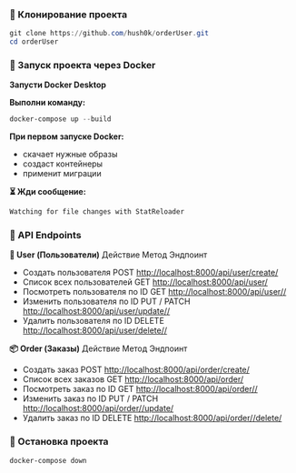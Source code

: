 ### 🧩 Клонирование проекта

```powershell
git clone https://github.com/hush0k/orderUser.git
cd orderUser
```
### 🐳 Запуск проекта через Docker
**Запусти Docker Desktop**

**Выполни команду:**

```powershell
docker-compose up --build
```
**При первом запуске Docker:**

- скачает нужные образы
- создаст контейнеры
- применит миграции

**⏳ Жди сообщение:**
```bash
Watching for file changes with StatReloader
```

### 📡 API Endpoints
**👤 User (Пользователи)**
Действие	Метод	Эндпоинт
- Создать пользователя	POST	[http://localhost:8000/api/user/create/](http://localhost:8000/api/order/delete/)
- Список всех пользователей	GET	[http://localhost:8000/api/user/](http://localhost:8000/api/user/)
- Посмотреть пользователя по ID	GET	[http://localhost:8000/api/user/<id>/](http://localhost:8000/api/user/<id>/)
- Изменить пользователя по ID	PUT / PATCH	[http://localhost:8000/api/user/update/<id>/](http://localhost:8000/api/user/update/<id>/)
- Удалить пользователя по ID	DELETE	[http://localhost:8000/api/user/delete/<id>/](http://localhost:8000/api/user/delete/<id>/)

**📦 Order (Заказы)**
Действие	Метод	Эндпоинт
- Создать заказ	POST	[http://localhost:8000/api/order/create/](http://localhost:8000/api/order/create/)
- Список всех заказов	GET	[http://localhost:8000/api/order/](http://localhost:8000/api/order/)
- Посмотреть заказ по ID	GET	[http://localhost:8000/api/order/<id>/](http://localhost:8000/api/order/<id>/)
- Изменить заказ по ID	PUT / PATCH	[http://localhost:8000/api/order/<id>/update/](http://localhost:8000/api/order/<id>/update/)
- Удалить заказ по ID	DELETE	[http://localhost:8000/api/order/<id>/delete/](http://localhost:8000/api/order/<id>/delete/)

### 🛑 Остановка проекта
```bash
docker-compose down
```
